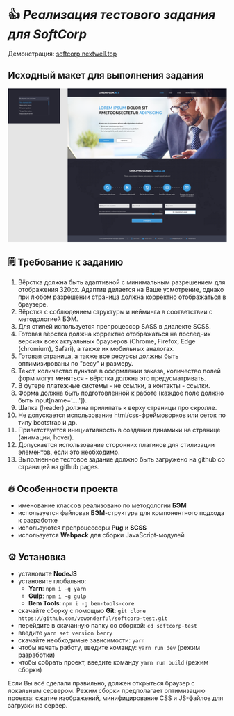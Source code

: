 # 👍 _Реализация тестового задания для SoftCorp_
Демонстрация: [softcorp.nextwell.top](https://softcorp.nextwell.top)


## Исходный макет для выполнения задания
![Исходный макет тестового задания](https://github.com/vowonderful/softcorp-test/raw/master/layout.png)


## 🗒️ Требование к заданию
1. Вёрстка должна быть адаптивной с минимальным разрешением для отображения 320px. Адаптив делается на Ваше усмотрение, однако при любом разрешении страница должна корректно отображаться в браузере.
2. Вёрстка с соблюдением структуры и нейминга в соответствии с методологией БЭМ.
3. Для стилей используется препроцессор SASS в диалекте SCSS.
4. Готовая вёрстка должна корректно отображаться на последних версиях всех актуальных браузеров (Chrome, Firefox, Edge (chromium), Safari), а также их мобильных аналогах.
5. Готовая страница, а также все ресурсы должны быть оптимизированы по "весу" и размеру.
6. Текст, количество пунктов в оформлении заказа, количество полей форм могут меняться - вёрстка должна это предусматривать.
7. В футере платежные системы - не ссылки, а контакты - ссылки.
8. Форма должна быть подготовленной к работе (каждое поле должно быть input[name='....']).
9. Шапка (header) должна прилипать к верху страницы про скролле.
10. Не допускается использование html/css-фреймоворков или сеток по типу bootstrap и др.
11. Приветствуется инициативность в создании динамики на странице (анимации, hover).
12. Допускается использование сторонних плагинов для стилизации элементов, если это необходимо.
13. Выполненное тестовое задание должно быть загружено на github со страницей на github pages.


## 🔥 Особенности проекта
* именование классов реализовано по методологии __БЭМ__
* используется файловая __БЭМ__-структура для компонентного подхода к разработке
* используются препроцессоры __Pug__ и __SCSS__
* используется __Webpack__ для сборки JavaScript-модулей


## ⚙️ Установка
* установите __NodeJS__
* установите глобально:
    * __Yarn__: ```npm i -g yarn```
    * __Gulp__: ```npm i -g gulp```
    * __Bem Tools__: ```npm i -g bem-tools-core```
* скачайте сборку с помощью __Git__: ```git clone https://github.com/vowonderful/softcorp-test.git```
* перейдите в скачанную папку со сборкой: ```cd softcorp-test```
* введите ```yarn set version berry```
* скачайте необходимые зависимости: ```yarn```
* чтобы начать работу, введите команду: ```yarn run dev``` (режим разработки)
* чтобы собрать проект, введите команду ```yarn run build``` (режим сборки)

Если Вы всё сделали правильно, должен открыться браузер с локальным сервером.
Режим сборки предполагает оптимизацию проекта: сжатие изображений, минифицирование CSS и JS-файлов для загрузки на сервер.
